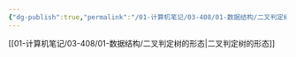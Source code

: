 ```yaml
---
{"dg-publish":true,"permalink":"/01-计算机笔记/03-408/01-数据结构/二叉判定树/","tags":["personal/blog","algorithm/bineary-search"]}
---
```


[[01-计算机笔记/03-408/01-数据结构/二叉判定树的形态\|二叉判定树的形态]]
